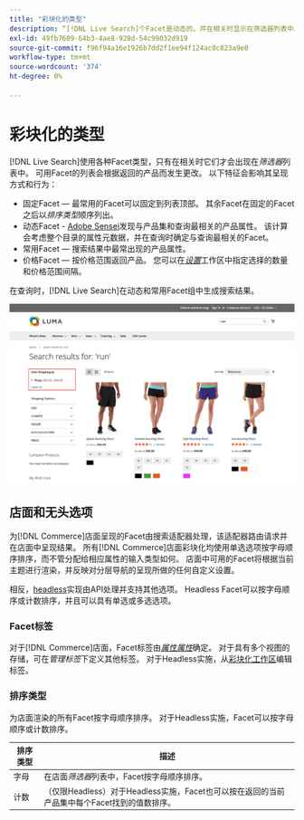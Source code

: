 ```yaml
---
title: "彩块化的类型"
description: “[!DNL Live Search]个Facet是动态的，并在相关时显示在筛选器列表中。”
exl-id: 49fb7609-64b3-4ae8-928d-54c99032d919
source-git-commit: f96f94a16e1926b7dd2f1ee94f124ac0c823a9e0
workflow-type: tm+mt
source-wordcount: '374'
ht-degree: 0%

---
```


# 彩块化的类型

[!DNL Live Search]使用各种Facet类型，只有在相关时它们才会出现在&#x200B;*筛选器*&#x200B;列表中。 可用Facet的列表会根据返回的产品而发生更改。 以下特征会影响其呈现方式和行为：

* 固定Facet — 最常用的Facet可以固定到列表顶部。 其余Facet在固定的Facet之后以&#x200B;*排序类型*&#x200B;顺序列出。
* 动态Facet - [Adobe Sensei](https://www.adobe.com/sensei.html)发现与产品集和查询最相关的产品属性。 该计算会考虑整个目录的属性元数据，并在查询时确定与查询最相关的Facet。
* 常用Facet — 搜索结果中最常出现的产品属性。
* 价格Facet — 按价格范围返回产品。 您可以在&#x200B;[*设置*](settings.md)&#x200B;工作区中指定选择的数量和价格范围间隔。

在查询时，[!DNL Live Search]在动态和常用Facet组中生成搜索结果。

![Facet — 价格](assets/storefront-search-results-run-price.png)

## 店面和无头选项

为[!DNL Commerce]店面呈现的Facet由搜索适配器处理，该适配器路由请求并在店面中呈现结果。 所有[!DNL Commerce]店面彩块化均使用单选选项按字母顺序排序，而不管分配给相应属性的输入类型如何。 店面中可用的Facet将根据当前主题进行渲染，并反映对分层导航的呈现所做的任何自定义设置。

相反，[headless](https://developer.adobe.com/commerce/php/architecture/technical-vision/web-api/)实现由API处理并支持其他选项。 Headless Facet可以按字母顺序或计数排序，并且可以具有单选或多选选项。

### Facet标签

对于[!DNL Commerce]店面，Facet标签由&#x200B;[*属性属性*](https://experienceleague.adobe.com/docs/commerce-admin/catalog/product-attributes/create/attribute-product-create.html)确定。 对于具有多个视图的存储，可在&#x200B;*管理标签*&#x200B;下定义其他标签。 对于Headless实施，从[彩块化工作区](faceting-workspace.md)编辑标签。

### 排序类型

为店面渲染的所有Facet按字母顺序排序。 对于Headless实施，Facet可以按字母顺序或计数排序。

| 排序类型 | 描述 |
|--- |--- |
| 字母 | 在店面&#x200B;*筛选器*&#x200B;列表中，Facet按字母顺序排序。 |
| 计数 | （仅限Headless）对于Headless实施，Facet也可以按在返回的当前产品集中每个Facet找到的值数排序。 |
